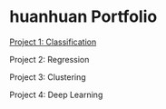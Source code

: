 # huanhuan Portfolio

[Project 1: Classification](github.com/huanhuantravel/classification)


Project 2: Regression


Project 3: Clustering


Project 4: Deep Learning
